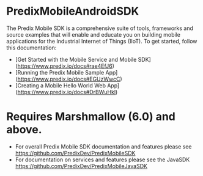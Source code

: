 # PredixMobileAndroidSDK
The Predix Mobile SDK is a comprehensive suite of tools, frameworks and source examples that will enable and educate you on building mobile applications for the Industrial Internet of Things (IIoT). To get started, follow this documentation:
* [Get Started with the Mobile Service and Mobile SDK] (https://www.predix.io/docs#rae4EfJ6) 
* [Running the Predix Mobile Sample App] (https://www.predix.io/docs#EGUzWwcC)
* [Creating a Mobile Hello World Web App] (https://www.predix.io/docs#DrBWuHkl) 

# Requires Marshmallow (6.0) and above.

- For overall Predix Mobile SDK documentation and features please see https://github.com/PredixDev/PredixMobileSDK
- For documentation on services and features please see the JavaSDK https://github.com/PredixDev/PredixMobileJavaSDK

